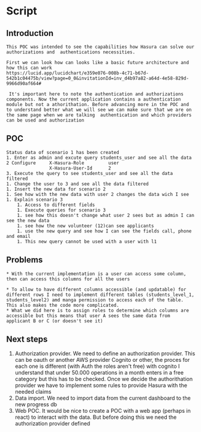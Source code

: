 
# Script 

## Introduction

    This POC was intended to see the capabilities how Hasura can solve our authorizations and  authentications necessities.

    First we can look how can looks like a basic future architecture and how this can work
    https://lucid.app/lucidchart/e359e076-008b-4c71-b67d-542b1c04475b/view?page=0_0&invitationId=inv_d4b97a82-a64d-4e58-829d-9966d90af664#

     It's important here to note the authentication and authorizations components. Now the current application contains a authentication module but not a athorithation. Before advancing more in the POC and to understand better what we will see we can make sure that we are on the same page when we are talking  authentication and which providers can be used and authorization

## POC

    Status data of scenario 1 has been created
    1. Enter as admin and excute query students_user and see all the data
    2 Configure     X-Hasura-Role         user 
                    X-Hasura-User-Id      2  
    3. Execute the query to see students_user and see all the data filtered
    1. Change the user to 3 and see all the data filtered
    1. Insert the new data for scenario 2
    1. See how with the new data with user 2 changes the data wich I see
    1. Explain scenario 3
        1. Access to different fields
        1. Execute queries for scenario 3
        1. see how this doesn't change what user 2 sees but as admin I can see the new data
        1. see how the new volunteer (12)can see applicants
        1. use the new query and see how I can see the fields call, phone and email
        1. This new query cannot be used with a user with l1

## Problems
    * With the current implementation is a user can access some column, then can access this columns for all the users

    * To allow to have different columns accessible (and updatable) for different rows I need to implement different tables (students_level_1, students_level2) amd manga permission to access each of the table. This also makes the code more complicated. 
    * What we did here is to assign roles to determine which columns are accessible but this means that user A sees the same data from applicant B or C (or doesn't see it)

## Next steps

1. Authorization provider. We need to define an authorization provider. This can be oauth or another AWS provider Cognito or other, the proces for each one is different (with Auth the roles aren't free) with cognito I understand that under 50.000 operations in a month enters in a free category but this has to be checked.
  Once we decide the authorithation provider we have to implement some rules to provide Hasura with the needed claims
2. Data import. We need to import data from the current dashboard to the new progress db
3. Web POC. It would be nice to create a POC with a web app (perhaps in react) to interact with the data. But before doing this we need the authorization provider defined
